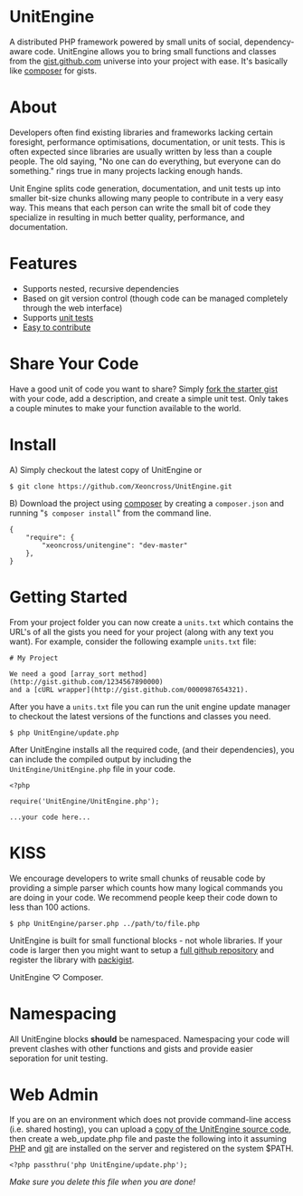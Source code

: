 UnitEngine
==========

A distributed PHP framework powered by small units of social, dependency-aware code. UnitEngine allows you to bring small functions and classes from the [gist.github.com](https://gist.github.com) universe into your project with ease. It's basically like [composer](http://getcomposer.org/) for gists.

About
=====

Developers often find existing libraries and frameworks lacking certain foresight, performance optimisations, documentation, or unit tests. This is often expected since libraries are usually written by less than a couple people. The old saying, "No one can do everything, but everyone can do something." rings true in many projects lacking enough hands.

Unit Engine splits code generation, documentation, and unit tests up into smaller bit-size chunks allowing many people to contribute in a very easy way. This means that each person can write the small bit of code they specialize in resulting in much better quality, performance, and documentation. 

Features
========

 * Supports nested, recursive dependencies
 * Based on git version control (though code can be managed completely through the web interface)
 * Supports [unit tests](http://phpunit.de/manual/3.7/en/writing-tests-for-phpunit.html)
 * [Easy to contribute](#basegisthere)

Share Your Code
===============

Have a good unit of code you want to share? Simply [fork the starter gist](#) with your code, add a description, and create a simple unit test. Only takes a couple minutes to make your function available to the world.

Install
=======

A) Simply checkout the latest copy of UnitEngine or 

	$ git clone https://github.com/Xeoncross/UnitEngine.git

B) Download the project using [composer](http://getcomposer.org/doc/00-intro.md) by creating a `composer.json` and running "`$ composer install`" from the command line.

	{
		"require": {
			"xeoncross/unitengine": "dev-master"
		},
	}


Getting Started
===============

From your project folder you can now create a `units.txt` which contains the URL's of all the gists you need for your project (along with any text you want). For example, consider the following example `units.txt` file:

	# My Project

	We need a good [array_sort method](http://gist.github.com/1234567890000)
	and a [cURL wrapper](http://gist.github.com/0000987654321).

After you have a `units.txt` file you can run the unit engine update manager to checkout the latest versions of the functions and classes you need.

	$ php UnitEngine/update.php

After UnitEngine installs all the required code, (and their dependencies), you can include the compiled output by including the `UnitEngine/UnitEngine.php` file in your code.

	<?php
	
	require('UnitEngine/UnitEngine.php');

	...your code here...

KISS
====

We encourage developers to write small chunks of reusable code by providing a simple parser which counts how many logical commands you are doing in your code. We recommend people keep their code down to less than 100 actions.

	$ php UnitEngine/parser.php ../path/to/file.php

UnitEngine is built for small functional blocks - not whole libraries. If your code is larger then you might want to setup a [full github repository](https://github.com/) and register the library with [packigist](https://packagist.org/). 

UnitEngine ♡ Composer.

Namespacing
===========

All UnitEngine blocks **should** be namespaced. Namespacing your code will prevent clashes with other functions and gists and provide easier seporation for unit testing.

Web Admin
=========

If you are on an environment which does not provide command-line access (i.e. shared hosting), you can upload a [copy of the UnitEngine source code](https://github.com/Xeoncross/UnitEngine/archive/master.zip), then create a web_update.php file and paste the following into it assuming [PHP](http://php.net) and [git](http://git-scm.com/) are installed on the server and registered on the system $PATH.

	<?php passthru('php UnitEngine/update.php');

_Make sure you delete this file when you are done!_